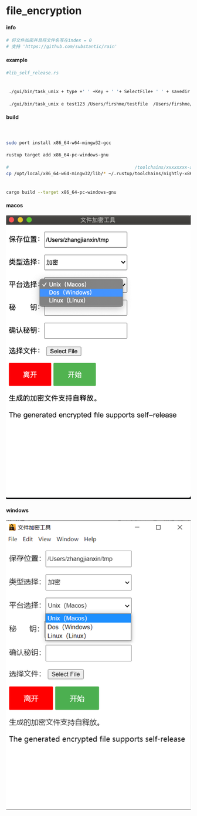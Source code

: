 # file_encryption



#### info

```bash
# 将文件加密并且将文件名写在index = 0
# 支持 'https://github.com/substantic/rain' 
```


#### example


```bash
#lib_self_release.rs


 ./gui/bin/task_unix + type +' ' +Key + ' '+ SelectFile+ ' ' + savedir +' ' +platform
 
 ./gui/bin/task_unix e test123 /Users/firshme/testfile  /Users/firshme/Desktop/work/file_encryption/  1


```


#### build 


```bash


sudo port install x86_64-w64-mingw32-gcc

rustup target add x86_64-pc-windows-gnu

#                                                /toolchains/xxxxxxxx-apple-darwin/    
cp /opt/local/x86_64-w64-mingw32/lib/* ~/.rustup/toolchains/nightly-x86_64-apple-darwin/lib/rustlib/x86_64-pc-windows-gnu/lib/


cargo build --target x86_64-pc-windows-gnu


```



#### macos



![img](osx.png)


#### windows


![img](windows.png)

